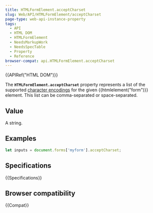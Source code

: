 ```yaml
---
title: HTMLFormElement.acceptCharset
slug: Web/API/HTMLFormElement/acceptCharset
page-type: web-api-instance-property
tags:
  - API
  - HTML DOM
  - HTMLFormElement
  - NeedsMarkupWork
  - NeedsSpecTable
  - Property
  - Reference
browser-compat: api.HTMLFormElement.acceptCharset
---
```


{{APIRef("HTML DOM")}}

The **`HTMLFormElement.acceptCharset`** property represents a
list of the supported [character encodings](/en-US/docs/Glossary/character_encoding) for the given {{htmlelement("form")}} element. This list can be
comma-separated or space-separated.

## Value

A string.

## Examples

```js
let inputs = document.forms['myform'].acceptCharset;
```

## Specifications

{{Specifications}}

## Browser compatibility

{{Compat}}
